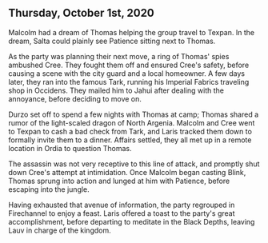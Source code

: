 ## Thursday, October 1st, 2020

Malcolm had a dream of Thomas helping the group travel to Texpan.
In the dream, Salta could plainly see Patience sitting next to Thomas.

As the party was planning their next move, a ring of Thomas' spies ambushed Cree.
They fought them off and ensured Cree's safety, before causing a scene with the city guard and a local homeowner.
A few days later, they ran into the famous Tark, running his Imperial Fabrics traveling shop in Occidens.
They mailed him to Jahui after dealing with the annoyance, before deciding to move on.

Durzo set off to spend a few nights with Thomas at camp; Thomas shared a rumor of the light-scaled dragon of North Argenia.
Malcolm and Cree went to Texpan to cash a bad check from Tark, and Laris tracked them down to formally invite them to a dinner.
Affairs settled, they all met up in a remote location in Ordia to question Thomas.

The assassin was not very receptive to this line of attack, and promptly shut down Cree's attempt at intimidation.
Once Malcolm began casting Blink, Thomas sprung into action and lunged at him with Patience, before escaping into the jungle.

Having exhausted that avenue of information, the party regrouped in Firechannel to enjoy a feast.
Laris offered a toast to the party's great accomplishment, before departing to meditate in the Black Depths, leaving Lauv in charge of the kingdom.
